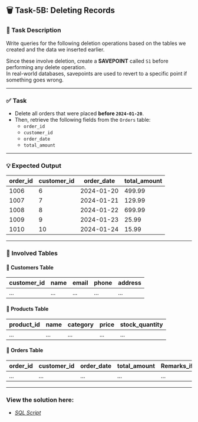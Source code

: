 ## 🗑️ Task-5B: Deleting Records

### 🔹 Task Description

Write queries for the following deletion operations based on the tables we created and the data we inserted earlier.

Since these involve deletion, create a **SAVEPOINT** called `S1` before performing any delete operation.  
In real-world databases, savepoints are used to revert to a specific point if something goes wrong.

---

### ✅ Task

- Delete all orders that were placed **before `2024-01-20`**.
- Then, retrieve the following fields from the `Orders` table:
  - `order_id`
  - `customer_id`
  - `order_date`
  - `total_amount`

---

### 💡 Expected Output

| order_id | customer_id | order_date | total_amount |
|----------|-------------|------------|--------------|
| 1006     | 6           | 2024-01-20 | 499.99       |
| 1007     | 7           | 2024-01-21 | 129.99       |
| 1008     | 8           | 2024-01-22 | 699.99       |
| 1009     | 9           | 2024-01-23 | 25.99        |
| 1010     | 10          | 2024-01-24 | 15.99        |

---

### 🧾 Involved Tables

#### 📄 Customers Table

| customer_id | name     | email              | phone     | address    |
|-------------|----------|--------------------|-----------|------------|
| ...         | ...      | ...                | ...       | ...        |

#### 📄 Products Table

| product_id | name                | category   | price  | stock_quantity |
|------------|---------------------|------------|--------|----------------|
| ...        | ...                 | ...        | ...    | ...            |

#### 📄 Orders Table

| order_id | customer_id | order_date | total_amount | Remarks_if_any |
|----------|-------------|------------|--------------|----------------|
| ...      | ...         | ...        | ...          | ...            |

---

### View the solution here: 

* *[SQL Script](SqlScript.sql)*
